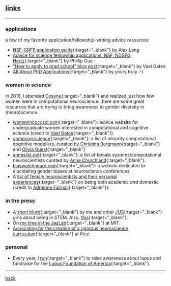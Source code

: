 ## links
***
### applications
a few of my favorite application/fellowship-writing advice resources:
* [NSF-GRFP application guide](http://www.alexhunterlang.com/nsf-fellowship){:target="_blank"} by Alex Lang
* [Advice for science fellowship applications: NSF, NDSEG, Hertz](http://www.pgbovine.net/fellowship-tips.htm){:target="_blank"} by Phillip Guo
* ["How to apply to grad school" blog post](https://monicagatesblog.wordpress.com/2016/03/14/the-phd-application-post/){:target="_blank"} by Vael Gates
* [All About PhD Applications](https://lucyblogs.wordpress.com/2018/08/02/all-about-phd-applications/){:target="_blank"} by yours truly :-)

### women in science
In 2016, I attended [Cosyne](http://cosyne.org){:target="_blank"} and realized just how few women were in computational neuroscience...here are some great resources that are trying to bring awareness to gender diversity in (neuro)science.
* [womenincocosci.com](http://womenincocosci.com/){:target="_blank"}: advice website for undergraduate women interested in computational and cognitive science (credit to [Vael Gates](https://vaelgates.com/){:target="_blank"}).
* [compcog.science](http://compcog.science/){:target="_blank"}: a list of minority computational cognitive modellers, curated by [Christina Bergmann](https://sites.google.com/site/chbergma/){:target="_blank"} and [Olivia Guest](http://oliviaguest.com/){:target="_blank"}
* [anneslist.net](https://anneslist.net/){:target="_blank"}: a list of female systems/computational neuroscientists curated by [Anne Churchland](http://churchlandlab.labsites.cshl.edu/){:target="_blank"}.
* [biaswatchneuro.com](https://biaswatchneuro.com/){:target="_blank"}: a website dedicated to elucidating gender biases at neuroscience conferences
* A [list of female neuroscientists and their personal experiences](https://fairhalllab.com/careers/how-does-she-do-it/){:target="_blank"} on being both academic _and_ domestic (credit to [Adrienne Fairhall](https://fairhalllab.com/){:target="_blank"}).

### in the press
* A [short blurb](https://www.janelia.org/you-janelia/students-and-postdocs/advice-girls-stem-our-janelia-undergraduate-scholars){:target="_blank"} by me and other [JUS](https://www.janelia.org/you-janelia/students-postdocs/undergraduate-scholars-program){:target="_blank"} girls about being in STEM. Also, [this](https://www.janelia.org/meet-2017-janelia-undergraduate-scholars){:target="_blank"}.
* On [my time in the JazLab](http://www.csne-erc.org/engage-enable/post/reu-program-participants-mit-and-sdsu){:target="_blank"} at MIT.
* [Advocating for the creation of a rigorous neuroscience curriculum](http://www.ricethresher.org/article/2017/11/fac-senate-neuroscience-major-vote){:target="_blank"} at Rice.

### personal
* Every year, I [run](https://www.lupus.org/action/walk-to-end-lupus-now){:target="_blank"} to raise awareness about lupus and fundraise for the [Lupus Foundation of America](https://lupus.org/){:target="_blank"}.

***
[back](./)
